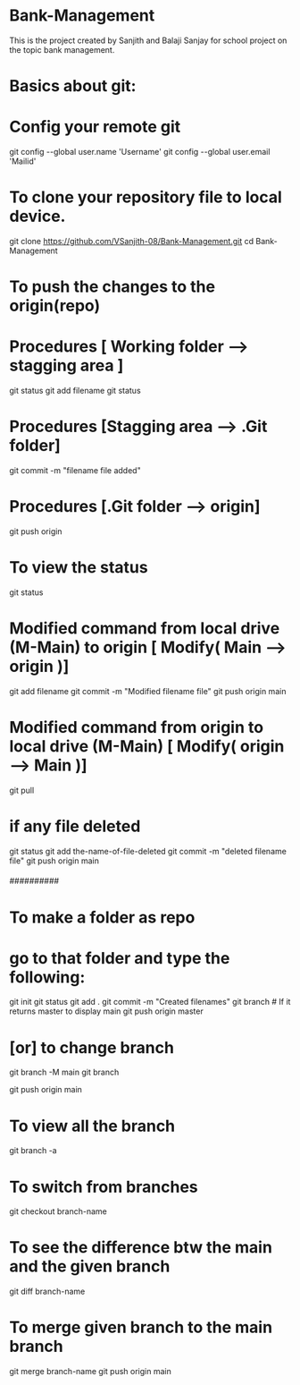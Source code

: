# Bank-Management
This is the project created by Sanjith and Balaji Sanjay for school project on the topic bank management.

# Basics about git:

# Config your remote git
git config --global user.name 'Username'
git config --global user.email 'Mailid'

# To clone your repository file to local device.
git clone https://github.com/VSanjith-08/Bank-Management.git
cd Bank-Management

# To push the changes to the origin(repo)
# Procedures [ Working folder --> stagging area ]
git status
git add filename
git status

# Procedures [Stagging area --> .Git folder]
git commit -m "filename file added"

# Procedures [.Git folder --> origin]
git push origin

# To view the status
git status

# Modified command from local drive (M-Main) to origin [ Modify( Main --> origin )]
git add filename
git commit -m "Modified filename file"
git push origin main

# Modified command from origin to local drive (M-Main) [ Modify( origin --> Main )]
git pull

# if any file deleted
git status 
git add the-name-of-file-deleted 
git commit -m "deleted filename file"
git push origin main

###### ########## ######
# To make a folder as repo
# go to that folder and type the following:
git init 
git status
git add .
git commit -m "Created filenames"
git branch # If it returns master to display main
git push origin master

# [or] to change branch
git branch -M main
git branch

git push origin main

# To view all the branch
git branch -a

# To switch from branches
git checkout branch-name

# To see the difference btw the main and the given branch
git diff branch-name 

# To merge given branch to the main branch
git merge branch-name
git push origin main